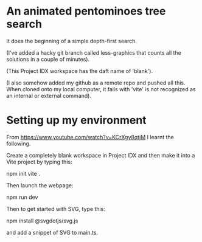 # An animated pentominoes tree search

It does the beginning of a simple depth-first search.

(I've added a hacky git branch called less-graphics that counts all the solutions in a couple of minutes).

(This Project IDX workspace has the daft name of 'blank').

(I also somehow added my github as a remote repo and pushed all this.  When cloned onto my local computer, it fails with
'vite' is not recognized as an internal or external command).

# Setting up my environment

From https://www.youtube.com/watch?v=KCrXgy8qtjM I learnt the following.

Create a completely blank workspace in Project IDX and then
make it into a Vite project by typing this:

npm init vite .

Then launch the webpage:

npm run dev

Then to get started with SVG, type this:

npm install @svgdotjs/svg.js

and add a snippet of SVG to main.ts.
